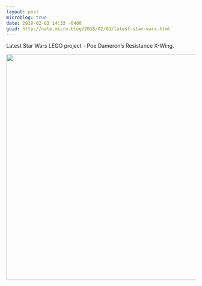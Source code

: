 ```yaml
---
layout: post
microblog: true
date: 2018-02-03 14:33 -0400
guid: http://nate.micro.blog/2018/02/03/latest-star-wars.html
---
```

Latest Star Wars LEGO project - Poe Dameron’s Resistance X-Wing. 

<img src="http://nate.micro.blog/uploads/2018/491a83b90c.jpg" width="600" height="599" />
